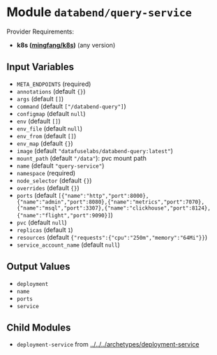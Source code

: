 
# Module `databend/query-service`

Provider Requirements:
* **k8s ([mingfang/k8s](https://registry.terraform.io/providers/mingfang/k8s/latest))** (any version)

## Input Variables
* `META_ENDPOINTS` (required)
* `annotations` (default `{}`)
* `args` (default `[]`)
* `command` (default `["/databend-query"]`)
* `configmap` (default `null`)
* `env` (default `[]`)
* `env_file` (default `null`)
* `env_from` (default `[]`)
* `env_map` (default `{}`)
* `image` (default `"datafuselabs/databend-query:latest"`)
* `mount_path` (default `"/data"`): pvc mount path
* `name` (default `"query-service"`)
* `namespace` (required)
* `node_selector` (default `{}`)
* `overrides` (default `{}`)
* `ports` (default `[{"name":"http","port":8000},{"name":"admin","port":8080},{"name":"metrics","port":7070},{"name":"msql","port":3307},{"name":"clickhouse","port":8124},{"name":"flight","port":9090}]`)
* `pvc` (default `null`)
* `replicas` (default `1`)
* `resources` (default `{"requests":{"cpu":"250m","memory":"64Mi"}}`)
* `service_account_name` (default `null`)

## Output Values
* `deployment`
* `name`
* `ports`
* `service`

## Child Modules
* `deployment-service` from [../../../archetypes/deployment-service](../../../archetypes/deployment-service)

